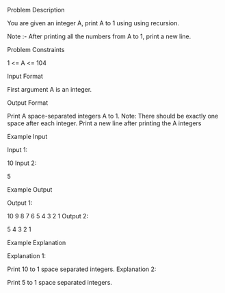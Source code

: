 Problem Description

You are given an integer A, print A to 1 using using recursion.

Note :- After printing all the numbers from A to 1, print a new line.



Problem Constraints

1 <= A <= 104



Input Format

First argument A is an integer.



Output Format

Print A space-separated integers A to 1.
Note: There should be exactly one space after each integer. Print a new line after printing the A integers



Example Input

Input 1:

10
Input 2:

5


Example Output

Output 1:

10 9 8 7 6 5 4 3 2 1 
Output 2:

5 4 3 2 1 


Example Explanation

Explanation 1:

Print 10 to 1 space separated integers.
Explanation 2:

Print 5 to 1 space separated integers.